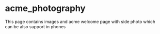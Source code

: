 # acme_photography
This page contains images and acme welcome page with side photo which can be also support in phones 
